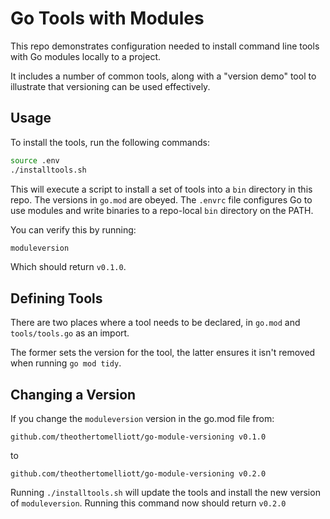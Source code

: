 # Go Tools with Modules

This repo demonstrates configuration needed to install command line tools with Go modules locally to a project.

It includes a number of common tools, along with a "version demo" tool to illustrate that versioning can be used effectively.

## Usage

To install the tools, run the following commands:

```sh
source .env
./installtools.sh
```

This will execute a script to install a set of tools into a `bin` directory in this repo. The versions in `go.mod` are obeyed. The `.envrc` file configures Go to use modules and write binaries to a repo-local `bin` directory on the PATH.

You can verify this by running:

```sh
moduleversion
```

Which should return `v0.1.0`.

## Defining Tools

There are two places where a tool needs to be declared, in `go.mod` and `tools/tools.go` as an import.

The former sets the version for the tool, the latter ensures it isn't removed when running `go mod tidy`.

## Changing a Version

If you change the `moduleversion` version in the go.mod file from:

    github.com/theothertomelliott/go-module-versioning v0.1.0

to

    github.com/theothertomelliott/go-module-versioning v0.2.0

Running `./installtools.sh` will update the tools and install the new version of `moduleversion`. Running this command now should return `v0.2.0`